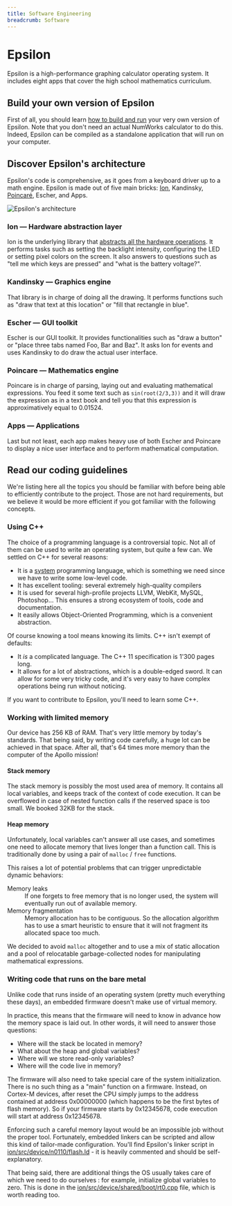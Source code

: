 ```yaml
---
title: Software Engineering
breadcrumb: Software
---
```

# Epsilon

Epsilon is a high-performance graphing calculator operating system. It includes eight apps that cover the high school mathematics curriculum.

## Build your own version of Epsilon

First of all, you should learn [how to build and run](build/) your very own version of Epsilon. Note that you don't need an actual NumWorks calculator to do this. Indeed, Epsilon can be compiled as a standalone application that will run on your computer.

## Discover Epsilon's architecture

Epsilon's code is comprehensive, as it goes from a keyboard driver up to a math engine. Epsilon is made out of five main bricks: [Ion](<%= p "ion" %>), Kandinsky, [Poincaré](<%= p "poincare" %>), Escher, and Apps.

![Epsilon's architecture](<%= p "architecture.svg" %>)

### Ion — Hardware abstraction layer

Ion is the underlying library that [abstracts all the hardware operations](ion/). It performs tasks such as setting the backlight intensity, configuring the LED or setting pixel colors on the screen. It also answers to questions such as "tell me which keys are pressed" and "what is the battery voltage?".

### Kandinsky — Graphics engine

That library is in charge of doing all the drawing. It performs functions such as "draw that text at this location" or "fill that rectangle in blue".

### Escher — GUI toolkit

Escher is our GUI toolkit. It provides functionalities such as "draw a button" or "place three tabs named Foo, Bar and Baz". It asks Ion for events and uses Kandinsky to do draw the actual user interface.

### Poincare — Mathematics engine

Poincare is in charge of parsing, laying out and evaluating mathematical expressions. You feed it some text such as `sin(root(2/3,3))` and it will draw the expression as in a text book and tell you that this expression is approximatively equal to 0.01524.

### Apps — Applications

Last but not least, each app makes heavy use of both Escher and Poincare to display a nice user interface and to perform mathematical computation.

## Read our coding guidelines

We're listing here all the topics you should be familiar with before being able to efficiently contribute to the project. Those are not hard requirements, but we believe it would be more efficient if you got familiar with the following concepts.

### Using C++

The choice of a programming language is a controversial topic. Not all of them can be used to write an operating system, but quite a few can. We settled on C++ for several reasons:

- It is a [system](https://en.wikipedia.org/wiki/System_programming_language) programming language, which is something we need since we have to write some low-level code.
- It has excellent tooling: several extremely high-quality compilers
- It is used for several high-profile projects LLVM, WebKit, MySQL, Photoshop… This ensures a strong ecosystem of tools, code and documentation.
- It easily allows Object-Oriented Programming, which is a convenient abstraction.

Of course knowing a tool means knowing its limits. C++ isn't exempt of defaults:
- It *is* a complicated language. The C++ 11 specification is 1'300 pages long.
- It allows for a lot of abstractions, which is a double-edged sword. It can allow for some very tricky code, and it's very easy to have complex operations being run without noticing.

If you want to contribute to Epsilon, you'll need to learn some C++.

### Working with limited memory

Our device has 256 KB of RAM. That's very little memory by today's standards. That being said, by writing code carefully, a huge lot can be achieved in that space. After all, that's 64 times more memory than the computer of the Apollo mission!

#### Stack memory

The stack memory is possibly the most used area of memory. It contains all local variables, and keeps track of the context of code execution. It can be overflowed in case of nested function calls if the reserved space is too small. We booked 32KB for the stack.

#### Heap memory

Unfortunately, local variables can't answer all use cases, and sometimes one need to allocate memory that lives longer than a function call. This is traditionally done by using a pair of `malloc` / `free` functions.

This raises a lot of potential problems that can trigger unpredictable dynamic behaviors:

  <dl class="dl-horizontal">
    <dt>Memory leaks</dt>
    <dd class="text-justify">If one forgets to free memory that is no longer used, the system will eventually run out of available memory.</dd>
    <dt>Memory fragmentation</dt>
    <dd class="text-justify">Memory allocation has to be contiguous. So the allocation algorithm has to use a smart heuristic to ensure that it will not fragment its allocated space too much.</dd>
  </dl>

We decided to avoid `malloc` altogether and to use a mix of static allocation and a pool of relocatable garbage-collected nodes for manipulating mathematical expressions.

### Writing code that runs on the bare metal

Unlike code that runs inside of an operating system (pretty much everything these days), an embedded firmware doesn't make use of virtual memory.

In practice, this means that the firmware will need to know in advance how the memory space is laid out. In other words, it will need to answer those questions:

- Where will the stack be located in memory?
- What about the heap and global variables?
- Where will we store read-only variables?
- Where will the code live in memory?

The firmware will also need to take special care of the system initialization. There is no such thing as a "main" function on a firmware. Instead, on Cortex-M devices, after reset the CPU simply jumps to the address contained at address 0x00000000 (which happens to be the first bytes of flash memory). So if your firmware starts by 0x12345678, code execution will start at address 0x12345678.

Enforcing such a careful memory layout would be an impossible job without the proper tool. Fortunately, embedded linkers can be scripted and allow this kind of tailor-made configuration. You'll find Epsilon's linker script in [ion/src/device/n0110/flash.ld](https://github.com/numworks/epsilon/blob/master/ion/src/device/n0110/flash.ld) - it is heavily commented and should be self-explanatory.

That being said, there are additional things the OS usually takes care of which we need to do ourselves : for example, initialize global variables to zero. This is done in the [ion/src/device/shared/boot/rt0.cpp](https://github.com/numworks/epsilon/blob/master/ion/src/device/shared/boot/rt0.cpp) file, which is worth reading too.
